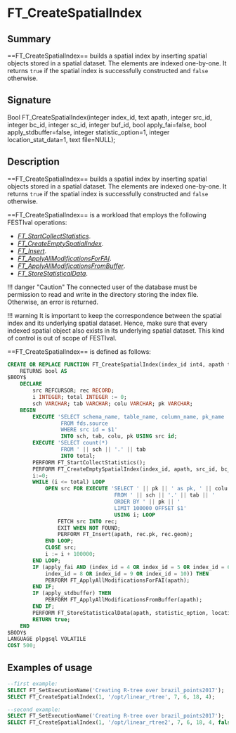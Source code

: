 # FT_CreateSpatialIndex

## Summary

==FT_CreateSpatialIndex== builds a spatial index by inserting spatial objects stored in a spatial dataset. The elements are indexed one-by-one. It returns `true` if the spatial index is successfully constructed and `false` otherwise.

## Signature

Bool <span class="function">FT_CreateSpatialIndex</span>(integer <span class="param">index_id</span>, text <span class="param">apath</span>, integer <span class="param">src_id</span>, integer <span class="param">bc_id</span>, integer <span class="param">sc_id</span>, integer <span class="param">buf_id</span>, bool <span class="param">apply_fai=false</span>, bool <span class="param">apply_stdbuffer=false</span>, integer <span class="param">statistic_option=1</span>, integer <span class="param">location_stat_data=1</span>, text <span class="param">file=NULL</span>);


## Description

==FT_CreateSpatialIndex== builds a spatial index by inserting spatial objects stored in a spatial dataset. The elements are indexed one-by-one. It returns `true` if the spatial index is successfully constructed and `false` otherwise.

==FT_CreateSpatialIndex== is a workload that employs the following FESTIval operations: 

* [*FT_StartCollectStatistics*](../../operations/ft_startcollectstatistics).
* [*FT_CreateEmptySpatialIndex*](../../operations/FT_CreateEmptySpatialIndex).
* [*FT_Insert*](../../operations/FT_Insert).
* [*FT_ApplyAllModificationsForFAI*](../../operations/FT_ApplyAllModificationsForFAI).
* [*FT_ApplyAllModificationsFromBuffer*](../../operations/FT_ApplyAllModificationsFromBuffer).
* [*FT_StoreStatisticalData*](../../operations/FT_StoreStatisticalData).

!!! danger "Caution"
	 The connected user of the database must be permission to read and write in the directory storing the index file. Otherwise, an error is returned.

!!! warning
	It is important to keep the correspondence between the spatial index and its underlying spatial dataset. Hence, make sure that every indexed spatial object also exists in its underlying spatial dataset. This kind of control is out of scope of FESTIval.

==FT_CreateSpatialIndex== is defined as follows:

``` SQL
CREATE OR REPLACE FUNCTION FT_CreateSpatialIndex(index_id int4, apath text, src_id int4, bc_id int4, sc_id int4, buf_id int4, apply_fai bool default false, apply_stdbuffer bool default false, statistic_option int4 default 1, location_stat_data int4 default 1, file text default NULL)
	RETURNS bool AS 
$BODY$
	DECLARE
    	src REFCURSOR; rec RECORD;
      	i INTEGER; total INTEGER := 0;
      	sch VARCHAR; tab VARCHAR; colu VARCHAR; pk VARCHAR;
	BEGIN
		EXECUTE 'SELECT schema_name, table_name, column_name, pk_name 
				 FROM fds.source 
				 WHERE src id = $1' 
				 INTO sch, tab, colu, pk USING src id;
	    EXECUTE 'SELECT count(*) 
	    		 FROM ' || sch || '.' || tab 
	    		 INTO total;
		PERFORM FT_StartCollectStatistics();
		PERFORM FT_CreateEmptySpatialIndex(index_id, apath, src_id, bc_id, sc_id, buf_id);
		i:=0;
		WHILE (i <= total) LOOP
	    	OPEN src FOR EXECUTE 'SELECT ' || pk || ' as pk, ' || colu || ' as geom 
	    						  FROM ' || sch || '.' || tab || ' 
	    						  ORDER BY ' || pk || ' 
	    						  LIMIT 100000 OFFSET $1' 
	    						  USING i; LOOP
				FETCH src INTO rec;
				EXIT WHEN NOT FOUND;
				PERFORM FT_Insert(apath, rec.pk, rec.geom);
			END LOOP;
			CLOSE src; 
			i := i + 100000;
		END LOOP;
		IF (apply_fai AND (index_id = 4 OR index_id = 5 OR index_id = 6 OR index_id = 7 OR
			index_id = 8 OR index_id = 9 OR index_id = 10)) THEN 
			PERFORM FT_ApplyAllModificationsForFAI(apath);
		END IF;
		IF (apply_stdbuffer) THEN
			PERFORM FT_ApplyAllModificationsFromBuffer(apath); 
		END IF;
		PERFORM FT_StoreStatisticalData(apath, statistic_option, location_stat_data, file);
		RETURN true; 
	END
$BODY$
LANGUAGE plpgsql VOLATILE 
COST 500;
```

## Examples of usage

``` SQL
--first example:
SELECT FT_SetExecutionName('Creating R-tree over brazil_points2017');
SELECT FT_CreateSpatialIndex(1, '/opt/linear_rtree', 7, 6, 18, 4);

--second example:
SELECT FT_SetExecutionName('Creating R-tree over brazil_points2017');
SELECT FT_CreateSpatialIndex(1, '/opt/linear_rtree2', 7, 6, 18, 4, false, false, 4);
```
